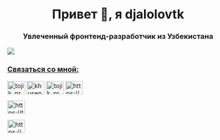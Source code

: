 <h1 align="center">Привет 👋, я djalolovtk</h1>
<h3 align="center">Увлеченный фронтенд-разработчик из Узбекистана</h3>

<p align="left"> <a href="https://github.com/ryo-ma/github-profile-trophy"><img src="https://github-profile-trophy.vercel.app/?username=djalolovtk"</a> </p>

<h3 align="left">Связаться со мной:</h3>
<p align="left">
<a href="https://twitter.com/tojik_proof_93" target="blank"><img align="center" src="https://raw.githubusercontent.com/rahuldkjain/github-profile-readme-generator/master/src/images/icons/Social/twitter.svg" alt="tojik_proof_93" height="30" width="40" /></a>
<a href="https://fb.com/khusen.dzhalolov" target="blank"><img align="center" src="https://raw.githubusercontent.com/rahuldkjain/github-profile-readme-generator/master/src/images/icons/Social/facebook.svg" alt="khusen.dzhalolov" height="30" width="40" /></a>
<a href="https://instagram.com/tojik_proof_93" target="blank"><img align="center" src="https://raw.githubusercontent.com/rahuldkjain/github-profile-readme-generator/master/src/images/icons/Social/instagram.svg" alt="tojik_proof_93" height="30" width="40" /></a>
<a href="https://www.youtube.com/@saveeditoronlinecom" target="blank"><img align="center" src="https://raw.githubusercontent.com/rahuldkjain/github-profile-readme-generator/master/src/images/icons/Social/youtube.svg" alt="https://youtube.com/@saveeditoronlinecom?si=gka6-sqz19yw6kvc" height="30" width="40" /></a>
</p>
<a href="https://www.twitch.tv/tojik_proof_93" target="blank"><img align="center" src="https://raw.githubusercontent.com/rahuldkjain/github-profile-readme-generator/master/src/images/icons/Social/twitch.svg" alt="https://twitch.tv/tojik_proof_93" height="30" width="40" /></a>
</p>
<a href="https://www.donationalerts.com/r/tojik_proof_93" target="blank"><img align="center" src="https://raw.githubusercontent.com/rahuldkjain/github-profile-readme-generator/master/src/images/icons/Social/donate.svg" alt="https://www.donationalerts.com/r/tojik_proof_93" height="30" width="40" /></a>
</p>